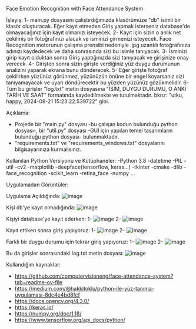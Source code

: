 Face Emotion Recognition with Face Attendance System

İşleyiş:
  1- main.py dosyasını çalıştırdığımızda klasörümüze "db" isimli bir klasör oluşturacak. Eğer kayıt etmeden Giriş yapmak isterseniz database'de olmayacağınız için kayıt olmanızı isteyecek.
  2- Kayıt için sizin o anlık net çekilmiş bir fotoğrafınızı alacak ve isminizi girmenizi isteyecek. Face Recognition motorunun çalışma prensibi nedeniyle .jpg uzantılı fotoğrafınıza adınızı kaydedecek ve daha
  sonrasında sizi bu isimle tanıyacak.
  3- İsminizi girip kayıt olduktan sonra Giriş yaptığınızda sizi tanıyacak ve girişinize onay verecek.
  4- Girişten sonra sizin girişte verdiğiniz yüz duygu durumunun analizini yaparak ekrana bunu dönderecek. 
  5- Eğer girişte fotoğraf çekilirken yüzünüz görünmez, yüzünüzün önüne bir engel koyarsanız sizi tanıyamayacak ve uyarı döndürecektir bu yüzden yüzünüz gözükmelidir. 
  6- Tüm bu girişler "log.txt" metin dosyasına "İSİM, DUYGU DURUMU, O ANKİ TARİH VE SAAT" formatında kaydedilmekte ve tutulmaktadır. bknz: "utku, happy, 2024-08-21 15:23:22.539722" gibi.
 
Açıklama:
  - Projede bir "main.py" dosyası -bu çalışan kodun bulunduğu python dosyası-, bir "util.py" dosyası -GUI için yapılan temel tasarımların bulunduğu python dosyası- bulunmaktadır.
  - "requirements.txt" ve "requirements_windows.txt" dosyalarını bilgisayarınıza kurmalısınız.

Kullanılan Python Versiyonu ve Kütüphaneler:
  -Python 3.8 
  -datetime
  -PIL
  -util
  -cv2
  -matplotlib
  -deepface(tensorflow, keras...)
  -tkinter
  -cmake
  -dlib
  -face_recognition
  -scikit_learn
  -retina_face
  -numpy
   ...

   Uygulamadan Görüntüler:

  Uygulama Açıldığında:
  ![image](https://github.com/user-attachments/assets/f3cf06fa-c8dd-4591-8aa7-951e0b236459)
  
  Kişi db'ye kayıt olmadığında:
  ![image](https://github.com/user-attachments/assets/a197c4a0-6bbe-4257-a977-903cfc05e164)
  
  Kişiyi database'ye kayıt ederken:
    1- ![image](https://github.com/user-attachments/assets/9d1c1941-4806-45dc-a904-e0f061109440)
    2- ![image](https://github.com/user-attachments/assets/0167197f-edf2-4aab-8f12-fb9d91284035)
    
  Kayıt ettiken sonra giriş yapıyoruz:
    1- ![image](https://github.com/user-attachments/assets/887c8bf4-7a9f-4100-b5a4-4fa9b60bbdaf)
    2- ![image](https://github.com/user-attachments/assets/c43e8366-05d4-4cc3-9833-37908cc3edc0)

  Farklı bir duygu durumu için tekrar giriş yapıyoruz:
    1- ![image](https://github.com/user-attachments/assets/360a34fc-e642-416a-9e9b-e0df49477c43)
    2- ![image](https://github.com/user-attachments/assets/632f8078-0daf-47a8-aee2-ca220864b454)

  Bu da girişler sonrasındaki log.txt metin dosyası:
  ![image](https://github.com/user-attachments/assets/cd17b9aa-f1ec-4050-ab02-3fbf2142d3f8)



Kullandığım kaynaklar:

- https://github.com/computervisioneng/face-attendance-system?tab=readme-ov-file
- https://medium.com/@hakkitoklu/python-ile-yüz-tanıma-uygulaması-8dc4e4bd8fcf
- https://docs.opencv.org/4.3.0/
- https://keras.io/
- https://numpy.org/doc/1.18/
- https://www.tensorflow.org/api_docs/python/


